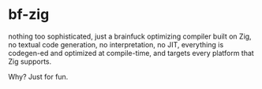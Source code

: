 # bf-zig

nothing too sophisticated, just a brainfuck optimizing compiler built on Zig, no textual code generation,
no interpretation, no JIT, everything is codegen-ed and optimized at compile-time, and targets every
platform that Zig supports.

Why? Just for fun.
